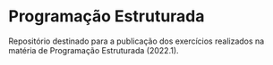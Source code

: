 # Programação Estruturada

Repositório destinado para a publicação dos exercícios realizados na matéria de Programação Estruturada (2022.1).